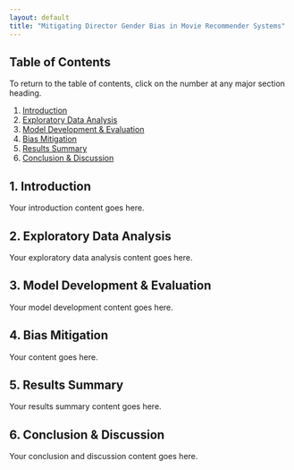 ```yaml
---
layout: default
title: "Mitigating Director Gender Bias in Movie Recommender Systems"
---
```


## Table of Contents
To return to the table of contents, click on the number at any major section heading.

1. [Introduction](#1-introduction)
2. [Exploratory Data Analysis](#2-exploratory-data-analysis)
3. [Model Development & Evaluation](#3-model-development-and-evaluation)
4. [Bias Mitigation](#5-bias-mitigation)
5. [Results Summary](#6-results-summary)
6. [Conclusion & Discussion](#8-conclusion--discussion)

## 1. Introduction

Your introduction content goes here.

## 2. Exploratory Data Analysis

Your exploratory data analysis content goes here.

## 3. Model Development & Evaluation

Your model development content goes here.

## 4. Bias Mitigation

Your content goes here.

## 5. Results Summary

Your results summary content goes here.

## 6. Conclusion & Discussion

Your conclusion and discussion content goes here.
